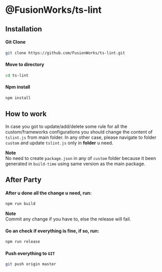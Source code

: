 # @FusionWorks/ts-lint
  
## Installation

#### Git Clone
```sh
git clone https://github.com/FusionWorks/ts-lint.git
```
#### Move to directory
```sh
cd ts-lint
```
#### Npm install
```sh
npm install
```

## How to work
In case you got to update/add/delete some rule for all the custom/frameworks configurations you should change the content of `tslint.js` from main folder.
In any other case, please navigate to folder `custom` and update `tslint.js` only in **folder** u need.

**Note**  
No need to create `package.json` in any of `custom` folder because it been generated in `build-time` using same version as the main package.

## After Party
#### After u done all the change u need, run:
```sh
npm run build
```

**Note**  
Commit any change if you have to, else the release will fail.  
#### Go an check if everything is fine, if so, run:
```sh
npm run release
```

#### Push everything to `GIT`

```sh
git push origin master
```
